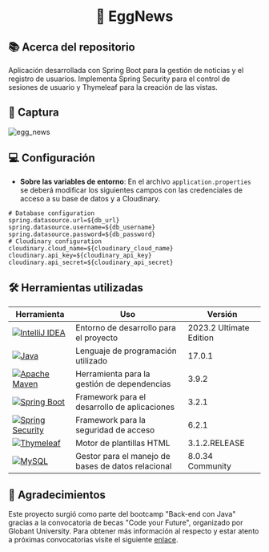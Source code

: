 <h1 align="center">📰 EggNews</h1>

## 📚 Acerca del repositorio
Aplicación desarrollada con Spring Boot para la gestión de noticias y el registro de usuarios. Implementa Spring Security para el control de sesiones de usuario y Thymeleaf para la creación de las vistas.


## 📸 Captura
![egg_news](https://github.com/misicode/BC-EggNews/assets/88341114/743fa23d-2dad-4a4b-95fc-4535b3ff67ce)


## 💻 Configuración
- **Sobre las variables de entorno**: En el archivo `application.properties` se deberá modificar los siguientes campos con las credenciales de acceso a su base de datos y a Cloudinary.

```properties
# Database configuration
spring.datasource.url=${db_url}
spring.datasource.username=${db_username}
spring.datasource.password=${db_password}
# Cloudinary configuration
cloudinary.cloud_name=${cloudinary_cloud_name}
cloudinary.api_key=${cloudinary_api_key}
cloudinary.api_secret=${cloudinary_api_secret}
```

## 🛠️ Herramientas utilizadas

| Herramienta    | Uso                                                                                                                  | Versión |
| -------------- | -------------------------------------------------------------------------------------------------------------------- | ------- |
| [![IntelliJ IDEA](https://img.shields.io/badge/IntelliJ_IDEA-000000.svg?style=for-the-badge&logo=intellij-idea&logoColor=white)](https://www.jetbrains.com/idea/download/) | Entorno de desarrollo para el proyecto | 2023.2 Ultimate Edition
| [![Java](https://img.shields.io/badge/java-%23ED8B00.svg?style=for-the-badge&logo=openjdk&logoColor=white)](https://dev.java)                                              | Lenguaje de programación utilizado | 17.0.1
| [![Apache Maven](https://img.shields.io/badge/Maven-C71A36?style=for-the-badge&logo=Apache%20Maven&logoColor=white)](https://maven.apache.org)                             | Herramienta para la gestión de dependencias | 3.9.2
| [![Spring Boot](https://img.shields.io/badge/Spring_Boot-F2F4F9?style=for-the-badge&logo=spring-boot)](https://spring.io/projects/spring-boot/)                            | Framework para el desarrollo de aplicaciones | 3.2.1
| [![Spring Security](https://img.shields.io/badge/Spring_Security-6DB33F?style=for-the-badge&logo=Spring-Security&logoColor=white)](https://spring.io/projects/spring-security/) | Framework para la seguridad de acceso | 6.2.1
| [![Thymeleaf](https://img.shields.io/badge/Thymeleaf-%23005C0F.svg?style=for-the-badge&logo=Thymeleaf&logoColor=white)](https://www.thymeleaf.org)                         | Motor de plantillas HTML | 3.1.2.RELEASE
| [![MySQL](https://img.shields.io/badge/MySQL-005C84?style=for-the-badge&logo=mysql&logoColor=white)](https://dev.mysql.com/doc/)                                           | Gestor para el manejo de bases de datos relacional | 8.0.34 Community


## 📝 Agradecimientos
Este proyecto surgió como parte del bootcamp "Back-end con Java" gracias a la convocatoria de becas "Code your Future", organizado por Globant University. Para obtener más información al respecto y estar atento a próximas convocatorias visite el siguiente [enlace](https://more.globant.com/becas-cyf-globant-university).
